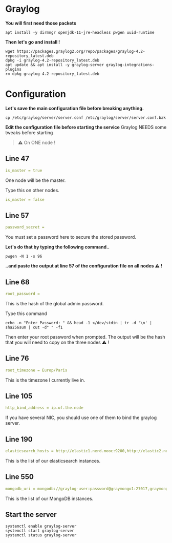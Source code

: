 # Graylog

**You will first need those packets**

```shell
apt install -y dirmngr openjdk-11-jre-headless pwgen uuid-runtime
```

**Then let's go and install !**
```shell
wget https://packages.graylog2.org/repo/packages/graylog-4.2-repository_latest.deb
dpkg -i graylog-4.2-repository_latest.deb
apt update && apt install -y graylog-server graylog-integrations-plugins 
rm dpkg graylog-4.2-repository_latest.deb
```

# Configuration

**Let's save the main configuration file before breaking anything.**
```shell
cp /etc/graylog/server/server.conf /etc/graylog/server/server.conf.bak
```

**Edit the configuration file before starting the service**
Graylog NEEDS some tweaks before starting

> :warning: On ONE node !
## Line 47
```yml
is_master = true
```
One node will be the master. 

Type this on other nodes. 
```yml
is_master = false
```

## Line 57
```yml
password_secret = 
```

You must set a password here to secure the stored password. 

**Let's do that by typing the following command..**
```shell
pwgen -N 1 -s 96
```
**..and paste the output at line 57 of the configuration file on all nodes ⚠️ !**

## Line 68
```yml
root_password = 
```
This is the hash of the global admin password.

Type this command 
```shell
echo -n "Enter Password: " && head -1 </dev/stdin | tr -d '\n' | sha256sum | cut -d" " -f1
```
Then enter your root password when prompted. The output will be the hash that you will need to copy on the three nodes ⚠️ !

## Line 76
```yml
root_timezone = Europ/Paris
```
This is the timezone I currently live in.

## Line 105
```yml
http_bind_address = ip.of.the.node
```
If you have several NIC, you should use one of them to bind the graylog server.

## Line 190
```yml
elasticsearch_hosts = http://elastic1.nerd.mooc:9200,http://elastic2.nerd.mooc:9200,http://elastic3.nerd.mooc:9200, 
```
This is the list of our elasticsearch instances.


## Line 550
```yml
mongodb_uri = mongodb://graylog-user:password@graymongo1:27017,graymongo2:27017,graymongo3:27017/graylog?replicaSet=rs01
```

This is the list of our MongoDB instances.

## Start the server
```shell
systemctl enable graylog-server
systemctl start graylog-server
systemctl status graylog-server
```
